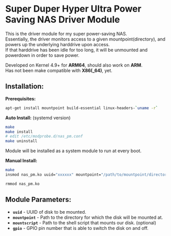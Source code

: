 # Super Duper Hyper Ultra Power Saving NAS Driver Module

This is the driver module for my super power-saving NAS.\
Essentially, the driver monitors access to a given mountpoint(directory), and powers up the underlying harddrive upon access.\
If that harddrive has been idle for too long, it will be unmounted and powerdown in order to save power.

Developed on Kernel 4.9+ for **ARM64**, should also work on **ARM**.\
Has not been make compatible with **X86(_64)**, yet.


## Installation:
**Prerequisites:**
```bash
apt-get install mountpoint build-essential linux-headers-`uname -r`
```

**Auto Install:** (systemd version)
```bash
make
make install
# edit /etc/modprobe.d/nas_pm.conf
make uninstall
```
Module will be installed as a system module to run at every boot.

**Manual Install:**
```bash
make
insmod nas_pm.ko uuid="xxxxxx" mountpoint="/path/to/mountpoint/directory" gpio=123

rmmod nas_pm.ko
```

## Module Parameters:
* **`uuid`** - UUID of disk to be mounted.
* **`mountpoint`** - Path to the directory for which the disk will be mounted at.
* **`mountscript`** - Path to the shell script that mounts our disk. (optional)
* **`gpio`** - GPIO pin number that is able to switch the disk on and off.
